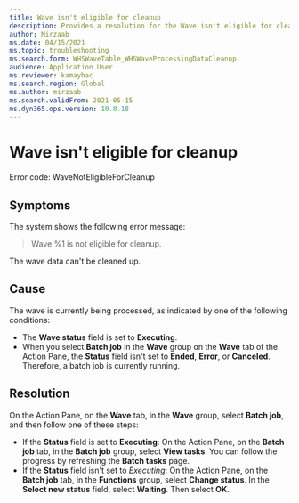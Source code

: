```yaml
---
title: Wave isn't eligible for cleanup
description: Provides a resolution for the Wave isn't eligible for cleanup error.
author: Mirzaab
ms.date: 04/15/2021
ms.topic: troubleshooting
ms.search.form: WHSWaveTable_WHSWaveProcessingDataCleanup
audience: Application User
ms.reviewer: kamaybac
ms.search.region: Global
ms.author: mirzaab
ms.search.validFrom: 2021-05-15
ms.dyn365.ops.version: 10.0.18
---
```


# Wave isn't eligible for cleanup

Error code: WaveNotEligibleForCleanup

## Symptoms

The system shows the following error message:

> Wave %1 is not eligible for cleanup.

The wave data can't be cleaned up.

## Cause

The wave is currently being processed, as indicated by one of the following conditions:

- The **Wave status** field is set to **Executing**.
- When you select **Batch job** in the **Wave** group on the **Wave** tab of the Action Pane, the **Status** field isn't set to **Ended**, **Error**, or **Canceled**. Therefore, a batch job is currently running.

## Resolution

On the Action Pane, on the **Wave** tab, in the **Wave** group, select **Batch job**, and then follow one of these steps:

- If the **Status** field is set to **Executing**: On the Action Pane, on the **Batch job** tab, in the **Batch job** group, select **View tasks**. You can follow the progress by refreshing the **Batch tasks** page.
- If the **Status** field isn't set to *Executing*: On the Action Pane, on the **Batch job** tab, in the **Functions** group, select **Change status**. In the **Select new status** field, select **Waiting**. Then select **OK**.
